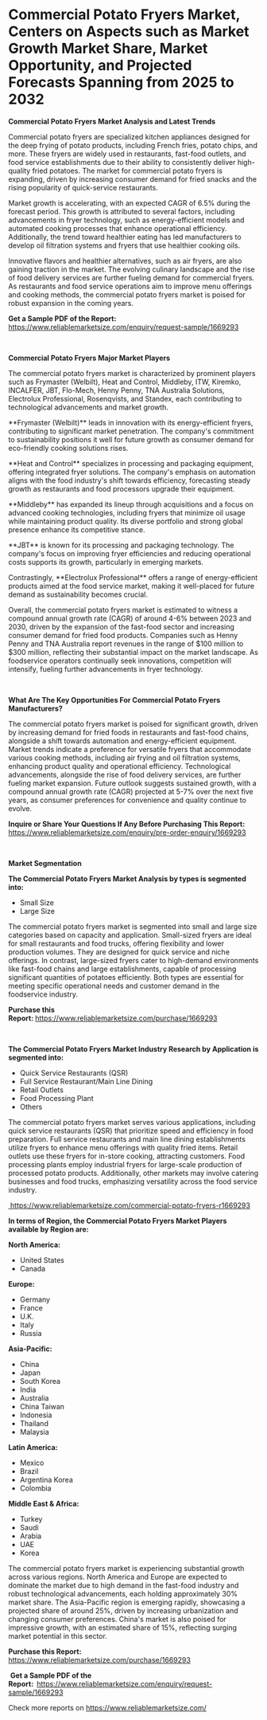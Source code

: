 <p><h1>Commercial Potato Fryers Market, Centers on Aspects such as Market Growth Market Share, Market Opportunity, and Projected Forecasts Spanning from 2025 to 2032</h1></p><p><strong>Commercial Potato Fryers Market Analysis and Latest Trends</strong></p>
<p><p>Commercial potato fryers are specialized kitchen appliances designed for the deep frying of potato products, including French fries, potato chips, and more. These fryers are widely used in restaurants, fast-food outlets, and food service establishments due to their ability to consistently deliver high-quality fried potatoes. The market for commercial potato fryers is expanding, driven by increasing consumer demand for fried snacks and the rising popularity of quick-service restaurants.</p><p>Market growth is accelerating, with an expected CAGR of 6.5% during the forecast period. This growth is attributed to several factors, including advancements in fryer technology, such as energy-efficient models and automated cooking processes that enhance operational efficiency. Additionally, the trend toward healthier eating has led manufacturers to develop oil filtration systems and fryers that use healthier cooking oils. </p><p>Innovative flavors and healthier alternatives, such as air fryers, are also gaining traction in the market. The evolving culinary landscape and the rise of food delivery services are further fueling demand for commercial fryers. As restaurants and food service operations aim to improve menu offerings and cooking methods, the commercial potato fryers market is poised for robust expansion in the coming years.</p></p>
<p><strong>Get a Sample PDF of the Report:&nbsp;</strong> <a href="https://www.reliablemarketsize.com/enquiry/request-sample/1669293?utm_campaign=2778&utm_medium=2&utm_source=Github&utm_content=ia&utm_term=02032025&utm_id=commercial-potato-fryers">https://www.reliablemarketsize.com/enquiry/request-sample/1669293</a></p>
<p>&nbsp;</p>
<p><strong>Commercial Potato Fryers Major Market Players</strong></p>
<p><p>The commercial potato fryers market is characterized by prominent players such as Frymaster (Welbilt), Heat and Control, Middleby, ITW, Kiremko, INCALFER, JBT, Flo-Mech, Henny Penny, TNA Australia Solutions, Electrolux Professional, Rosenqvists, and Standex, each contributing to technological advancements and market growth.</p><p>**Frymaster (Welbilt)** leads in innovation with its energy-efficient fryers, contributing to significant market penetration. The company's commitment to sustainability positions it well for future growth as consumer demand for eco-friendly cooking solutions rises.</p><p>**Heat and Control** specializes in processing and packaging equipment, offering integrated fryer solutions. The company's emphasis on automation aligns with the food industry's shift towards efficiency, forecasting steady growth as restaurants and food processors upgrade their equipment.</p><p>**Middleby** has expanded its lineup through acquisitions and a focus on advanced cooking technologies, including fryers that minimize oil usage while maintaining product quality. Its diverse portfolio and strong global presence enhance its competitive stance.</p><p>**JBT** is known for its processing and packaging technology. The company's focus on improving fryer efficiencies and reducing operational costs supports its growth, particularly in emerging markets.</p><p>Contrastingly, **Electrolux Professional** offers a range of energy-efficient products aimed at the food service market, making it well-placed for future demand as sustainability becomes crucial.</p><p>Overall, the commercial potato fryers market is estimated to witness a compound annual growth rate (CAGR) of around 4-6% between 2023 and 2030, driven by the expansion of the fast-food sector and increasing consumer demand for fried food products. Companies such as Henny Penny and TNA Australia report revenues in the range of $100 million to $300 million, reflecting their substantial impact on the market landscape. As foodservice operators continually seek innovations, competition will intensify, fueling further advancements in fryer technology.</p></p>
<p>&nbsp;</p>
<p><strong>What Are The Key Opportunities For Commercial Potato Fryers Manufacturers?</strong></p>
<p><p>The commercial potato fryers market is poised for significant growth, driven by increasing demand for fried foods in restaurants and fast-food chains, alongside a shift towards automation and energy-efficient equipment. Market trends indicate a preference for versatile fryers that accommodate various cooking methods, including air frying and oil filtration systems, enhancing product quality and operational efficiency. Technological advancements, alongside the rise of food delivery services, are further fueling market expansion. Future outlook suggests sustained growth, with a compound annual growth rate (CAGR) projected at 5-7% over the next five years, as consumer preferences for convenience and quality continue to evolve.</p></p>
<p><strong>Inquire or Share Your Questions If Any Before Purchasing This Report:</strong> <a href="https://www.reliablemarketsize.com/enquiry/pre-order-enquiry/1669293?utm_campaign=2778&utm_medium=2&utm_source=Github&utm_content=ia&utm_term=02032025&utm_id=commercial-potato-fryers">https://www.reliablemarketsize.com/enquiry/pre-order-enquiry/1669293</a></p>
<p>&nbsp;</p>
<p><strong>Market Segmentation</strong></p>
<p><strong>The Commercial Potato Fryers Market Analysis by types is segmented into:</strong></p>
<p><ul><li>Small Size</li><li>Large Size</li></ul></p>
<p><p>The commercial potato fryers market is segmented into small and large size categories based on capacity and application. Small-sized fryers are ideal for small restaurants and food trucks, offering flexibility and lower production volumes. They are designed for quick service and niche offerings. In contrast, large-sized fryers cater to high-demand environments like fast-food chains and large establishments, capable of processing significant quantities of potatoes efficiently. Both types are essential for meeting specific operational needs and customer demand in the foodservice industry.</p></p>
<p><strong>Purchase this Report:&nbsp;</strong><a href="https://www.reliablemarketsize.com/purchase/1669293?utm_campaign=2778&utm_medium=2&utm_source=Github&utm_content=ia&utm_term=02032025&utm_id=commercial-potato-fryers">https://www.reliablemarketsize.com/purchase/1669293</a></p>
<p>&nbsp;</p>
<p><strong>The Commercial Potato Fryers Market Industry Research by Application is segmented into:</strong></p>
<p><ul><li>Quick Service Restaurants (QSR)</li><li>Full Service Restaurant/Main Line Dining</li><li>Retail Outlets</li><li>Food Processing Plant</li><li>Others</li></ul></p>
<p><p>The commercial potato fryers market serves various applications, including quick service restaurants (QSR) that prioritize speed and efficiency in food preparation. Full service restaurants and main line dining establishments utilize fryers to enhance menu offerings with quality fried items. Retail outlets use these fryers for in-store cooking, attracting customers. Food processing plants employ industrial fryers for large-scale production of processed potato products. Additionally, other markets may involve catering businesses and food trucks, emphasizing versatility across the food service industry.</p></p>
<p><a href="https://www.reliablemarketsize.com/commercial-potato-fryers-r1669293?utm_campaign=2778&utm_medium=2&utm_source=Github&utm_content=ia&utm_term=02032025&utm_id=commercial-potato-fryers">&nbsp;https://www.reliablemarketsize.com/commercial-potato-fryers-r1669293</a></p>
<p><strong>In terms of Region, the Commercial Potato Fryers Market Players available by Region are:</strong></p>
<p>
    <p> <strong> North America: </strong>
        <ul>
            <li>United States</li>
            <li>Canada</li>
        </ul>
        </p> 
    <p> <strong> Europe: </strong>
        <ul>
            <li>Germany</li>
            <li>France</li>
            <li>U.K.</li>
            <li>Italy</li>
            <li>Russia</li>
        </ul>
        </p> 
    <p> <strong> Asia-Pacific: </strong>
        <ul>
            <li>China</li>
            <li>Japan</li>
            <li>South Korea</li>
            <li>India</li>
            <li>Australia</li>
            <li>China Taiwan</li>
            <li>Indonesia</li>
            <li>Thailand</li>
            <li>Malaysia</li>
        </ul>
        </p> 
    <p> <strong> Latin America: </strong>
        <ul>
            <li>Mexico</li>
            <li>Brazil</li>
            <li>Argentina Korea</li>
            <li>Colombia</li>
        </ul>
        </p> 
    <p> <strong> Middle East & Africa: </strong>
        <ul>
            <li>Turkey</li>
            <li>Saudi</li>
            <li>Arabia</li>
            <li>UAE</li>
            <li>Korea</li>
        </ul>
    </p>
    </p>
<p><p>The commercial potato fryers market is experiencing substantial growth across various regions. North America and Europe are expected to dominate the market due to high demand in the fast-food industry and robust technological advancements, each holding approximately 30% market share. The Asia-Pacific region is emerging rapidly, showcasing a projected share of around 25%, driven by increasing urbanization and changing consumer preferences. China's market is also poised for impressive growth, with an estimated share of 15%, reflecting surging market potential in this sector.</p></p>
<p><strong>Purchase this Report: </strong><a href="https://www.reliablemarketsize.com/purchase/1669293?utm_campaign=2778&utm_medium=2&utm_source=Github&utm_content=ia&utm_term=02032025&utm_id=commercial-potato-fryers">https://www.reliablemarketsize.com/purchase/1669293</a></p>
<p>&nbsp;<strong>Get a Sample PDF of the Report:&nbsp;&nbsp;</strong><a href="https://www.reliablemarketsize.com/enquiry/request-sample/1669293?utm_campaign=2778&utm_medium=2&utm_source=Github&utm_content=ia&utm_term=02032025&utm_id=commercial-potato-fryers">https://www.reliablemarketsize.com/enquiry/request-sample/1669293</a></p>
<p><strong></strong></p>
<p>Check more reports on <a href="https://www.reliablemarketsize.com/?utm_campaign=2778&utm_medium=2&utm_source=Github&utm_content=ia&utm_term=02032025&utm_id=commercial-potato-fryers">https://www.reliablemarketsize.com/</a></p>